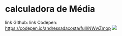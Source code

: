 # calculadora de Média


link Github: 
link Codepen: https://codepen.io/andressadacosta/full/NWwZmop
<img src="https://github.com/AndressaDaCosta/calculadora-de-media/blob/main/img/Captura%20de%20Tela%202022-04-01%20a%CC%80s%2018.10.54.png?raw=true">
